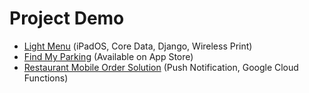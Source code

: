 # Project Demo

-   [Light Menu](projects/light-menu-demo.md) (iPadOS, Core Data, Django, Wireless Print)
-   [Find My Parking](projects/find-my-parking-demo.md) (Available on App Store)
-   [Restaurant Mobile Order Solution](projects/restaurant-mobile-order-solution-demo.md) (Push Notification, Google Cloud Functions)
